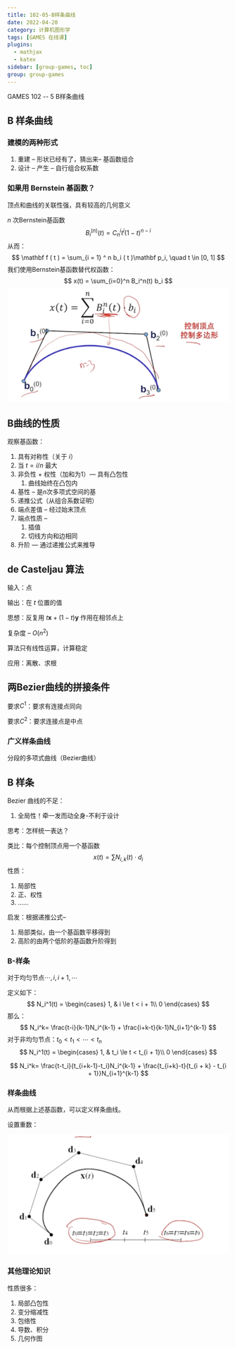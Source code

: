 ```yaml
---
title: 102-05-B样条曲线
date: 2022-04-20
category: 计算机图形学
tags: [GAMES 在线课]
plugins:
  - mathjax
  - katex
sidebar: [group-games, toc]
group: group-games
---
```


GAMES 102 -- 5 B样条曲线

<!-- more -->

## B 样条曲线

### 建模的两种形式

1. 重建 – 形状已经有了，猜出来– 基函数组合
2. 设计 – 产生 – 自行组合权系数

### 如果用 Bernstein 基函数？

顶点和曲线的关联性强，具有较高的几何意义

$n$ 次Bernstein基函数
$$
B_i ^{(n)} (t) = C_n ^ i t ^ i ( 1- t ) ^{n - i}
$$
从而：
$$
\mathbf f ( t ) = \sum_{i = 1} ^ n b_i ( t )\mathbf p_i, \quad t \in [0, 1]
$$
我们使用Bernstein基函数替代权函数：
$$
x(t) = \sum_{i=0}^n B_i^n(t) b_i
$$
![使用 Bernstein 基函数构造的曲线](g102-05/image-20220421233511284.png)

## B曲线的性质

观察基函数：

1. 具有对称性（关于 $i$）
2. 当 $t = i/n$ 最大
3. 非负性 + 权性（加和为1）— 具有凸包性
   1. 曲线始终在凸包内
4. 基性 – 是$n$次多项式空间的基
5. 递推公式（从组合系数证明）
6. 端点差值 – 经过始末顶点
7. 端点性质 –
   1. 插值
   2. 切线方向和边相同
8. 升阶 — 通过递推公式来推导

## de Casteljau 算法

输入：点

输出：在 $t$ 位置的值

思想：反复用 $t \mathbf x + (1-t)\mathbf y$ 作用在相邻点上

复杂度 – $O(n^2)$

算法只有线性运算，计算稳定

应用：离散、求根

## 两Bezier曲线的拼接条件

要求$C^1$：要求有连接点同向

要求$C^2$：要求连接点是中点

### 广义样条曲线

分段的多项式曲线（Bezier曲线）

## B 样条

Bezier 曲线的不足：

1. 全局性！牵一发而动全身-不利于设计

思考：怎样统一表达？

类比：每个控制顶点用一个基函数
$$
x(t) = \sum N_{i, k}(t) \cdot d_i
$$
性质：

1. 局部性
2. 正、权性
3. ……

启发：根据递推公式–

1. 局部类似，由一个基函数平移得到
2. 高阶的由两个低阶的基函数升阶得到

### B-样条

对于均匀节点$\cdots,i,i+1,\cdots$

定义如下：
$$
N_i^1(t) = \begin{cases}
1, & i \le t < i + 1\\
0
\end{cases}
$$
那么：
$$
N_i^k= \frac{t-i}{k-1}N_i^{k-1} + \frac{i+k-t}{k-1}N_{i+1}^{k-1}
$$
对于非均匀节点：$t_0< t_1 < \cdots<t_n$
$$
N_i^1(t) = \begin{cases}
1, & t_i \le t < t_{i + 1}\\
0
\end{cases}
$$

$$
N_i^k= \frac{t-t_i}{t_{i+k-1}-t_i}N_i^{k-1} + \frac{t_{i+k}-t}{t_{i + k} - t_{i + 1}}N_{i+1}^{k-1}
$$



### 样条曲线

从而根据上述基函数，可以定义样条曲线。

设置重数：

![设置重数来避免始末点不重合](g102-05/image-20220425162243893.png)

### 其他理论知识

性质很多：

1. 局部凸包性
2. 变分缩减性
3. 包络性
4. 导数、积分
5. 几何作图

